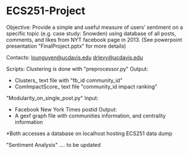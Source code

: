 # ECS251-Project
Objective: Provide a simple and useful measure of users’ sentiment on a specific topic (e.g. case study: Snowden)
using database of all posts, comments, and likes from NYT facebook page in 2013. 
(See powerpoint presentation "FinalProject.pptx" for more details)

Contacts:
lounguyen@ucdavis.edu
drlevy@ucdavis.edu

Scripts:
Clustering is done with "preprocessor.py" 
 Output: 
  - Clusters_  text file with "fb_id community_id"
  - ComImpactScore_  text file "community_id impact ranking"

"Modularity_on_single_post.py"
Input:
  - Facebook New York Times postid
Output:
  - A gexf graph file with communities information, and centrality information
  
  *Both accesses a database on localhost hosting ECS251 data dump
  
"Sentiment Analysis"
.... to be updated


